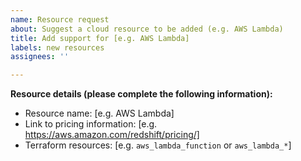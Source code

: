 ```yaml
---
name: Resource request
about: Suggest a cloud resource to be added (e.g. AWS Lambda)
title: Add support for [e.g. AWS Lambda]
labels: new resources
assignees: ''

---
```


**Resource details (please complete the following information):**
 - Resource name: [e.g. AWS Lambda]
 - Link to pricing information: [e.g. https://aws.amazon.com/redshift/pricing/]
 - Terraform resources: [e.g. `aws_lambda_function` or `aws_lambda_*`]
